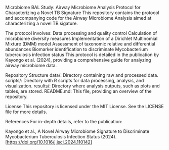 Microbiome BAL Study: Airway Microbiome Analysis Protocol for Characterizing a Novel TB Signature
This repository contains the protocol and accompanying code for the Airway Microbiome Analysis aimed at characterizing a novel TB sigature.

The protocol involves:
Data processing and quality control
Calculation of microbiome diversity measures
Implementation of a Dirichlet Multinomial Mixture (DMM) model
Assessment of taxonomic relative and differential abundances
Biomarker identification to discriminate Mycobacterium tuberculosis infection status
This protocol is detailed in the publication by Kayongo et al. (2024), providing a comprehensive guide for analyzing airway microbiome data.

Repository Structure
data/: Directory containing raw and processed data.
scripts/: Directory with R scripts for data processing, analysis, and visualization.
results/: Directory where analysis outputs, such as plots and tables, are stored.
README.md: This file, providing an overview of the repository.

License
This repository is licensed under the MIT License. See the LICENSE file for more details.

References
For in-depth details, refer to the publication:

Kayongo et al., A Novel Airway Microbiome Signature to Discriminate Mycobacterium Tuberculosis Infection Status (2024). [https://doi.org/10.1016/j.isci.2024.110142]

